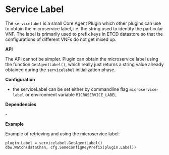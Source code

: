 # Service Label

The `servicelabel` is a small Core Agent Plugin which other plugins can use to
obtain the microservice label, i.e. the string used to identify the particular VNF.
The label is primarily used to prefix keys in ETCD datastore so that the configurations
of different VNFs do not get mixed up.

**API**

The API cannot be simpler. Plugin can obtain the microservice label using the function `GetAgentLabel()`,
which really just returns a string value already obtained during the `servicelabel` initialization phase.

**Configuration**

- the serviceLabel can be set either by commandline flag `microservice-label` or environment variable `MICROSERVICE_LABEL`

**Dependencies**

\-

**Example**

Example of retrieving and using the microservice label:
```
plugin.Label = servicelabel.GetAgentLabel()
dbw.Watch(dataChan, cfg.SomeConfigKeyPrefix(plugin.Label))
```



